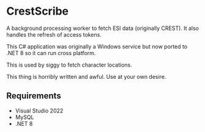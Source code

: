 # CrestScribe

A background processing worker to fetch ESI data (originally CREST).
It also handles the refresh of access tokens.

This C# application was originally a Windows service but now ported to .NET 8 so it can run cross platform.

This is used by siggy to fetch character locations.

This thing is horribly written and awful. 
Use at your own desire.

## Requirements

* Visual Studio 2022
* MySQL
* .NET 8
